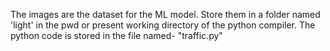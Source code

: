 The images are the dataset for the ML model. Store them in a folder named 'light' in the pwd or present working directory of the python compiler.
The python code is stored in the file named- "traffic.py"

<!---
SudarshanaSRao/SudarshanaSRao is a ✨ special ✨ repository because its `README.md` (this file) appears on your GitHub profile.
You can click the Preview link to take a look at your changes.
--->
